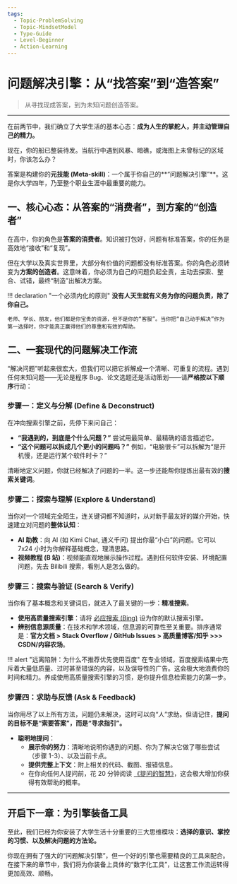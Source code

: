 ```yaml
---
tags:
  - Topic-ProblemSolving
  - Topic-MindsetModel
  - Type-Guide
  - Level-Beginner
  - Action-Learning
---
```


# 问题解决引擎：从“找答案”到“造答案”

> 从寻找现成答案，到为未知问题创造答案。

---

在前两节中，我们确立了大学生活的基本心态：**成为人生的掌舵人，并主动管理自己的精力。**

现在，你的船已整装待发。当航行中遇到风暴、暗礁，或海图上未曾标记的区域时，你该怎么办？

答案是构建你的**元技能 (Meta-skill)**：一个属于你自己的**“问题解决引擎”**。这是你大学四年，乃至整个职业生涯中最重要的能力。

## 一、核心心态：从答案的“消费者”，到方案的“创造者”

在高中，你的角色是**答案的消费者**。知识被打包好，问题有标准答案，你的任务是高效地“接收”和“复现”。

但在大学以及真实世界里，大部分有价值的问题都没有标准答案。你的角色必须转变为**方案的创造者**。这意味着，你必须为自己的问题负起全责，主动去探索、整合、试错，最终“制造”出解决方案。

!!! declaration "一个必须内化的原则"
    **没有人天生就有义务为你的问题负责，除了你自己。**

    老师、学长、朋友，他们都是你宝贵的资源，但不是你的“客服”。当你把“自己动手解决”作为第一选择时，你才能真正赢得他们的尊重和有效的帮助。

## 二、一套现代的问题解决工作流

“解决问题”听起来很宏大，但我们可以把它拆解成一个清晰、可重复的流程。遇到任何未知问题——无论是程序 Bug、论文选题还是活动策划——请**严格按以下顺序**行动：

### 步骤一：定义与分解 (Define & Deconstruct)

在冲向搜索引擎之前，先停下来问自己：

*   **“我遇到的，到底是个什么问题？”** 尝试用最简单、最精确的语言描述它。
*   **“这个问题可以拆成几个更小的问题吗？”** 例如，“电脑很卡”可以拆解为“是开机慢，还是运行某个软件时卡？”

清晰地定义问题，你就已经解决了问题的一半。这一步还能帮你提炼出最有效的**搜索关键词**。

### 步骤二：探索与理解 (Explore & Understand)

当你对一个领域完全陌生，连关键词都不知道时，从对新手最友好的媒介开始，快速建立对问题的**整体认知**：

*   **AI 助教**：向 AI (如 Kimi Chat, 通义千问) 提出你最“小白”的问题。它可以 7x24 小时为你解释基础概念，理清思路。
*   **视频教程 (B 站)**：视频能直观地展示操作过程。遇到任何软件安装、环境配置问题，先去 Bilibili 搜索，看别人是怎么做的。

### 步骤三：搜索与验证 (Search & Verify)

当你有了基本概念和关键词后，就进入了最关键的一步：**精准搜索**。

*   **使用高质量搜索引擎**：请将 [必应搜索 (Bing)](https://www.bing.com/?mkt=zh-CN) 设为你的默认搜索引擎。
*   **辨别信息源质量**：在技术和学术领域，信息源的可靠性至关重要。排序通常是：**官方文档 > Stack Overflow / GitHub Issues > 高质量博客/知乎 >>> CSDN/内容农场**。

!!! alert "远离陷阱：为什么不推荐优先使用百度"
    在专业领域，百度搜索结果中充斥着大量低质量、过时甚至错误的内容，以及误导性的广告。这会极大地浪费你的时间和精力。养成使用高质量搜索引擎的习惯，是你提升信息检索能力的第一步。

### 步骤四：求助与反馈 (Ask & Feedback)

当你用尽了以上所有方法，问题仍未解决，这时可以向“人”求助。但请记住，**提问的目标不是“索要答案”，而是“寻求指引”。**

*   **聪明地提问**：
    *   **展示你的努力**：清晰地说明你遇到的问题、你为了解决它做了哪些尝试（步骤 1-3）、以及当前卡点。
    *   **提供完整上下文**：附上相关的代码、截图、报错信息。
    *   在你向任何人提问前，花 20 分钟阅读 [《提问的智慧》](https://github.com/ryanhanwu/How-To-Ask-Questions-The-Smart-Way/blob/main/README-zh_CN.md)，这会极大增加你获得有效帮助的概率。

---

## 开启下一章：为引擎装备工具

至此，我们已经为你安装了大学生活十分重要的三大思维模块：**选择的意识、掌控的习惯、以及解决问题的方法论。**

你现在拥有了强大的“问题解决引擎”，但一个好的引擎也需要精良的工具来配合。在接下来的章节中，我们将为你装备上具体的“数字化工具”，让这套工作流运转得更加高效、顺畅。
